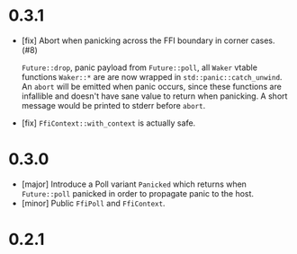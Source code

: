 # 0.3.1

- [fix] Abort when panicking across the FFI boundary in corner cases. (#8)

  `Future::drop`, panic payload from `Future::poll`, all `Waker` vtable functions `Waker::*` are
  are now wrapped in `std::panic::catch_unwind`. An `abort` will be emitted when panic occurs,
  since these functions are infallible and doesn't have sane value to return when panicking.
  A short message would be printed to stderr before `abort`.

- [fix] `FfiContext::with_context` is actually safe.

# 0.3.0

- [major] Introduce a Poll variant `Panicked` which returns when `Future::poll` panicked in order to
  propagate panic to the host.
- [minor] Public `FfiPoll` and `FfiContext`.

# 0.2.1
